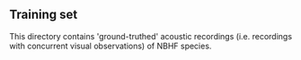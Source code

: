 ## Training set

This directory contains 'ground-truthed' acoustic recordings (i.e. recordings with concurrent visual observations) of NBHF species.
